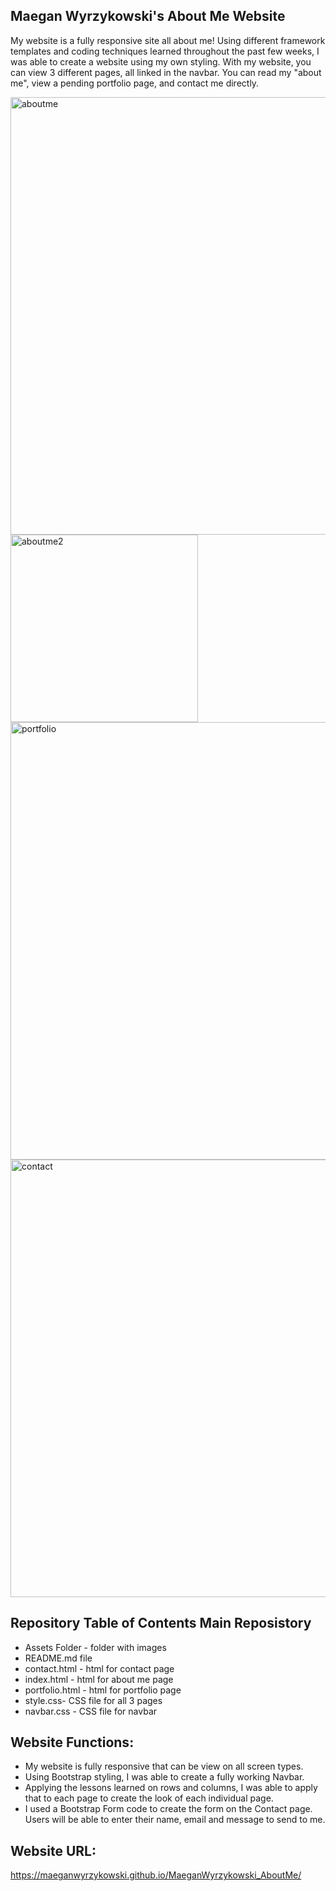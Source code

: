 ## Maegan Wyrzykowski's About Me Website

My website is a fully responsive site all about me! Using different framework templates and coding techniques learned throughout the past few weeks, I was able to create a website using my own styling. With my website, you can view 3 different pages, all linked in the navbar. You can read my "about me", view a pending portfolio page, and contact me directly.

<img width="700" alt="aboutme" src="https://user-images.githubusercontent.com/74063810/101389633-ba2e3000-388f-11eb-918d-3b23bc0ae587.PNG">
<img width="300" alt="aboutme2" src="https://user-images.githubusercontent.com/74063810/101390770-5a388900-3891-11eb-9f5f-59e21ca7e3a6.PNG">
<img width="700" alt="portfolio" src="https://user-images.githubusercontent.com/74063810/101389924-1ee98a80-3890-11eb-9bbb-1cfc44446f58.PNG">
<img width="700" alt="contact" src="https://user-images.githubusercontent.com/74063810/101390049-3c1e5900-3890-11eb-964c-ab25b0d4fa17.PNG">


## Repository Table of Contents Main Reposistory
  - Assets Folder - folder with images
  - README.md file
  - contact.html - html for contact page
  - index.html - html for about me page
  - portfolio.html - html for portfolio page
  - style.css- CSS file for all 3 pages
  - navbar.css - CSS file for navbar
  
 ## Website Functions:
  - My website is fully responsive that can be view on all screen types. 
  - Using Bootstrap styling, I was able to create a fully working Navbar.
  - Applying the lessons learned on rows and columns, I was able to apply that to each page to create the look of each individual page.
  - I used a Bootstrap Form code to create the form on the Contact page. Users will be able to enter their name, email and message to send to me.

## Website URL: 
https://maeganwyrzykowski.github.io/MaeganWyrzykowski_AboutMe/
